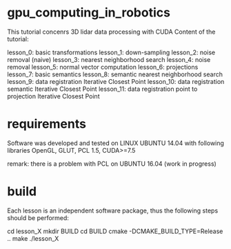 # gpu_computing_in_robotics

This tutorial concenrs 3D lidar data processing with CUDA
Content of the tutorial:

lesson_0: basic transformations
lesson_1: down-sampling
lesson_2: noise removal (naive)
lesson_3: nearest neighborhood search
lesson_4: noise removal
lesson_5: normal vector computation
lesson_6: projections
lesson_7: basic semantics
lesson_8: semantic nearest neighborhood search
lesson_9: data registration Iterative Closest Point
lesson_10: data registration semantic Iterative Closest Point
lesson_11: data registration point to projection Iterative Closest Point

# requirements
Software was developed and tested on LINUX UBUNTU 14.04 with following libraries
OpenGL, GLUT, PCL 1.5, CUDA>=7.5

remark: there is a problem with PCL on UBUNTU 16.04 (work in progress)

# build
Each lesson is an independent software package, thus the following steps should be performed:

cd lesson_X
mkdir BUILD
cd BUILD
cmake -DCMAKE_BUILD_TYPE=Release ..
make
./lesson_X
